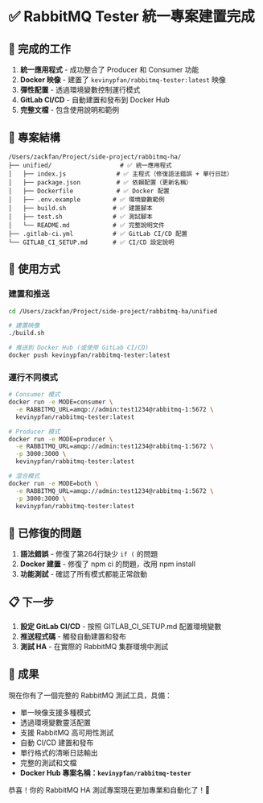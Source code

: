 # ✅ RabbitMQ Tester 統一專案建置完成

## 🎯 完成的工作

1. **統一應用程式** - 成功整合了 Producer 和 Consumer 功能
2. **Docker 映像** - 建置了 `kevinypfan/rabbitmq-tester:latest` 映像
3. **彈性配置** - 透過環境變數控制運行模式
4. **GitLab CI/CD** - 自動建置和發布到 Docker Hub
5. **完整文檔** - 包含使用說明和範例

## 📁 專案結構

```
/Users/zackfan/Project/side-project/rabbitmq-ha/
├── unified/                   # ✅ 統一應用程式
│   ├── index.js              # ✅ 主程式（修復語法錯誤 + 單行日誌）
│   ├── package.json          # ✅ 依賴配置（更新名稱）
│   ├── Dockerfile            # ✅ Docker 配置
│   ├── .env.example         # ✅ 環境變數範例
│   ├── build.sh             # ✅ 建置腳本
│   ├── test.sh              # ✅ 測試腳本
│   └── README.md            # ✅ 完整說明文件
├── .gitlab-ci.yml           # ✅ GitLab CI/CD 配置
└── GITLAB_CI_SETUP.md       # ✅ CI/CD 設定說明
```

## 🚀 使用方式

### 建置和推送

```bash
cd /Users/zackfan/Project/side-project/rabbitmq-ha/unified

# 建置映像
./build.sh

# 推送到 Docker Hub (或使用 GitLab CI/CD)
docker push kevinypfan/rabbitmq-tester:latest
```

### 運行不同模式

```bash
# Consumer 模式
docker run -e MODE=consumer \
  -e RABBITMQ_URL=amqp://admin:test1234@rabbitmq-1:5672 \
  kevinypfan/rabbitmq-tester:latest

# Producer 模式
docker run -e MODE=producer \
  -e RABBITMQ_URL=amqp://admin:test1234@rabbitmq-1:5672 \
  -p 3000:3000 \
  kevinypfan/rabbitmq-tester:latest

# 混合模式
docker run -e MODE=both \
  -e RABBITMQ_URL=amqp://admin:test1234@rabbitmq-1:5672 \
  -p 3000:3000 \
  kevinypfan/rabbitmq-tester:latest
```

## 🔧 已修復的問題

1. **語法錯誤** - 修復了第264行缺少 `if (` 的問題
2. **Docker 建置** - 修復了 npm ci 的問題，改用 npm install
3. **功能測試** - 確認了所有模式都能正常啟動

## 📋 下一步

1. **設定 GitLab CI/CD** - 按照 GITLAB_CI_SETUP.md 配置環境變數
2. **推送程式碼** - 觸發自動建置和發布
3. **測試 HA** - 在實際的 RabbitMQ 集群環境中測試

## 🎉 成果

現在你有了一個完整的 RabbitMQ 測試工具，具備：

- 單一映像支援多種模式
- 透過環境變數靈活配置  
- 支援 RabbitMQ 高可用性測試
- 自動 CI/CD 建置和發布
- 單行格式的清晰日誌輸出
- 完整的測試和文檔
- **Docker Hub 專案名稱：`kevinypfan/rabbitmq-tester`**

恭喜！你的 RabbitMQ HA 測試專案現在更加專業和自動化了！🎊
